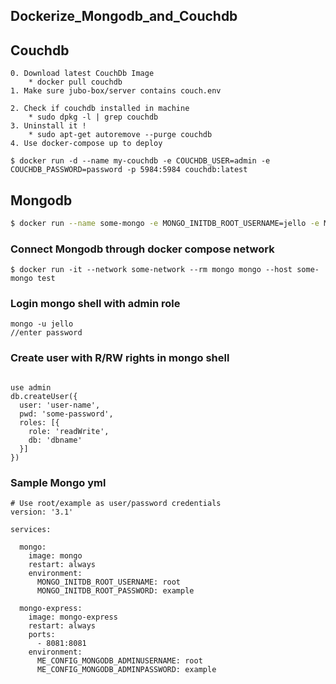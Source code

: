 ## Dockerize_Mongodb_and_Couchdb



## Couchdb

```
0. Download latest CouchDb Image
    * docker pull couchdb
1. Make sure jubo-box/server contains couch.env
    
2. Check if couchdb installed in machine
    * sudo dpkg -l | grep couchdb
3. Uninstall it !
    * sudo apt-get autoremove --purge couchdb
4. Use docker-compose up to deploy

```



```
$ docker run -d --name my-couchdb -e COUCHDB_USER=admin -e COUCHDB_PASSWORD=password -p 5984:5984 couchdb:latest
```



## Mongodb

```bash
$ docker run --name some-mongo -e MONGO_INITDB_ROOT_USERNAME=jello -e MONGO_INITDB_ROOT_PASSWORD=world -e MONGO_INITDB_DATABASE=testdb  -d mongo:latest --auth

```

### Connect Mongodb through docker compose network

```
$ docker run -it --network some-network --rm mongo mongo --host some-mongo test
```

### Login mongo shell with admin role 

```
mongo -u jello
//enter password
```

### Create user with R/RW rights in mongo shell

```

use admin
db.createUser({
  user: 'user-name',
  pwd: 'some-password',
  roles: [{
    role: 'readWrite',
    db: 'dbname'
  }]
})
```



### Sample Mongo yml

```
# Use root/example as user/password credentials
version: '3.1'

services:

  mongo:
    image: mongo
    restart: always
    environment:
      MONGO_INITDB_ROOT_USERNAME: root
      MONGO_INITDB_ROOT_PASSWORD: example

  mongo-express:
    image: mongo-express
    restart: always
    ports:
      - 8081:8081
    environment:
      ME_CONFIG_MONGODB_ADMINUSERNAME: root
      ME_CONFIG_MONGODB_ADMINPASSWORD: example
```










